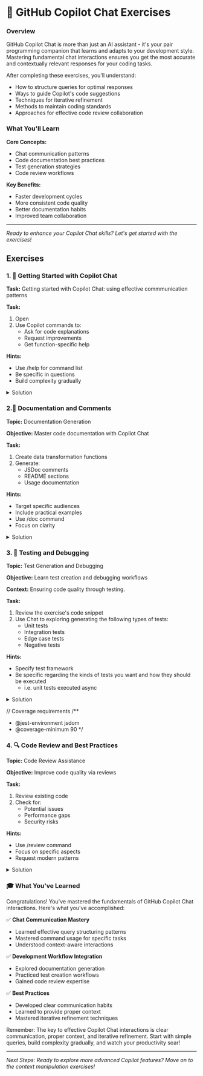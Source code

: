 # 🤖 GitHub Copilot Chat Exercises 

### Overview

GitHub Copilot Chat is more than just an AI assistant - it's your pair programming companion that learns and adapts to your development style. Mastering fundamental chat interactions ensures you get the most accurate and contextually relevant responses for your coding tasks.

After completing these exercises, you'll understand:
- How to structure queries for optimal responses
- Ways to guide Copilot's code suggestions
- Techniques for iterative refinement
- Methods to maintain coding standards
- Approaches for effective code review collaboration

### What You'll Learn

**Core Concepts:**
- Chat communication patterns
- Code documentation best practices
- Test generation strategies
- Code review workflows

**Key Benefits:**
- Faster development cycles
- More consistent code quality
- Better documentation habits
- Improved team collaboration

---
*Ready to enhance your Copilot Chat skills? Let's get started with the exercises!*
## Exercises

### 1. 💬 Getting Started with Copilot Chat

**Task:** Getting started with Copilot Chat: using effective commmunication patterns

**Task:**
1. Open 
2. Use Copilot commands to:
   - Ask for code explanations
   - Request improvements
   - Get function-specific help

**Hints:**
- Use /help for command list
- Be specific in questions
- Build complexity gradually

<details>
<summary>Solution</summary>

```javascript
function calculateTotal(items) {
    return items.reduce((sum, item) => sum + item.price, 0);
}

// Sample queries:
// /explain - What does this function do?
// /suggest - How can I improve this?
// /fix - Handle empty arrays
```
</details>

### 2.📝 Documentation and Comments 

**Topic:** Documentation Generation

**Objective:** Master code documentation with Copilot Chat

**Task:**
1. Create data transformation functions
2. Generate:
   - JSDoc comments
   - README sections
   - Usage documentation

**Hints:**
- Target specific audiences
- Include practical examples
- Use /doc command
- Focus on clarity

<details>
<summary>Solution</summary>

```javascript
/**
 * Processes user data
 * @param {Object} user - User object
 * @returns {Object} Processed user data
 */
function processUserData(user) {
    const { name, email, preferences } = user;
    // Implementation
}
```
</details>

### 3. 🧪 Testing and Debugging 

**Topic:** Test Generation and Debugging

**Objective:** Learn test creation and debugging workflows

**Context:**
Ensuring code quality through testing.

**Task:**
1. Review the exercise's code snippet
2. Use Chat to exploring generating the following types of tests:
   - Unit tests
   - Integration tests
   - Edge case tests
   - Negative tests

**Hints:**
- Specify test framework
- Be specific regarding the kinds of tests you want and how they should be executed
  - i.e. unit tests executed async

<details>
<summary>Solution</summary>

```javascript
// Main function
function calculateDiscount(price, percentage) {
    return price * (1 - percentage / 100);
}

// Unit Tests
describe('calculateDiscount', () => {
    // Basic unit tests
    test('calculates 10% discount correctly', () => {
        expect(calculateDiscount(100, 10)).toBe(90);
    });
    
    test('calculates 0% discount correctly', () => {
        expect(calculateDiscount(100, 0)).toBe(100);
    });
    
    test('calculates 100% discount correctly', () => {
        expect(calculateDiscount(100, 100)).toBe(0);
    });

    // Edge cases
    test('handles negative prices', () => {
        expect(calculateDiscount(-100, 10)).toBe(-90);
    });

    test('handles negative percentages', () => {
        expect(calculateDiscount(100, -10)).toBe(110);
    });

    test('handles zero price', () => {
        expect(calculateDiscount(0, 20)).toBe(0);
    });

    test('handles decimal values', () => {
        expect(calculateDiscount(99.99, 10)).toBeCloseTo(89.991);
    });
});

// Integration test example
describe('discount integration', () => {
    test('works with shopping cart calculation', () => {
        const cart = {
            items: [
                { price: 100, discount: 10 },
                { price: 50, discount: 20 }
            ],
            calculateTotal() {
                return this.items.reduce((total, item) => 
                    total + calculateDiscount(item.price, item.discount), 0);
            }
        };
        expect(cart.calculateTotal()).toBe(130); // 90 + 40
    });
});

// Test Generation:
// /test - Generate Jest tests
// /edge - List edge cases
```
</details>

// Coverage requirements
/**
 * @jest-environment jsdom
 * @coverage-minimum 90
 */

### 4. 🔍 Code Review and Best Practices 

**Topic:** Code Review Assistance

**Objective:** Improve code quality via reviews

**Task:**
1. Review existing code
2. Check for:
   - Potential issues
   - Performance gaps
   - Security risks

**Hints:**
- Use /review command
- Focus on specific aspects
- Request modern patterns

<details>
<summary>Solution</summary>

```javascript
function fetchUserData(id) {
    return fetch(`/api/users/${id}`)
        .then(response => response.json())
        .catch(error => console.log(error));
}

// Review commands:
// /review - Full code review
// /security - Check security
// /performance - Optimization tips
```
</details>

### 🎓 What You've Learned

Congratulations! You've mastered the fundamentals of GitHub Copilot Chat interactions. Here's what you've accomplished:

✅ **Chat Communication Mastery**
- Learned effective query structuring patterns
- Mastered command usage for specific tasks
- Understood context-aware interactions

✅ **Development Workflow Integration**
- Explored documentation generation
- Practiced test creation workflows
- Gained code review expertise

✅ **Best Practices**
- Developed clear communication habits
- Learned to provide proper context
- Mastered iterative refinement techniques

Remember: The key to effective Copilot Chat interactions is clear communication, proper context, and iterative refinement. Start with simple queries, build complexity gradually, and watch your productivity soar!

---
*Next Steps: Ready to explore more advanced Copilot features? Move on to the context manipulation exercises!*